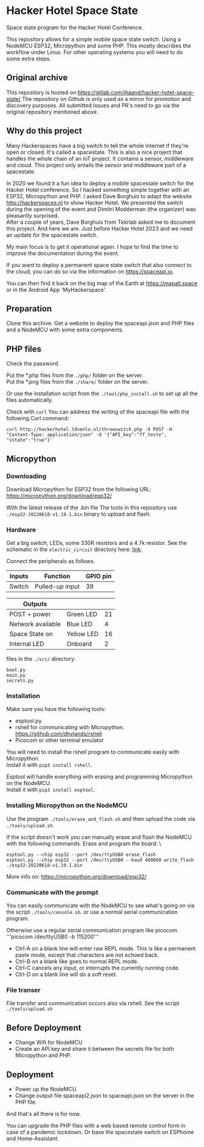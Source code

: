 # Hacker Hotel Space State

Space state program for the Hacker Hotel Conference.

This repository allows for a simple mobile space state switch. Using a NodeMCU
ESP32, Micropython and some PHP. This mostly describes the workflow under
Linux. For other operating systems you will need to do some extra steps.

## Original archive
This repository is hosted on
https://gitlab.com/jhaand/hacker-hotel-space-state/ The repository on Github is
only used as a mirror for promotion and discovery purposes. All submitted
Issues and PR's need to go via the original repository mentioned above. 

## Why do this project
Many Hackerspaces have a big switch to tell the whole internet if they're open
or closed. It's called a spacestate. This is also a nice project that handles
the whole chain of an IoT project. It contains a sensor, middleware and cloud.
This project only entails the sensor and middleware part of a spacestate.

In 2020 we found it a fun idea to deploy a mobile spacestate switch for the
Hacker Hotel conference. So I hacked something simple together with an ESP32,
Micropython and PHP. I asked Dave Borghuis to adapt the website
http://hackerspaces.nl to show Hacker Hotel. We presented the switch during the
opening of the event and Dimitri Modderman (the organizer) was pleasantly
surprised. \
After a couple of years, Dave Borghuis from Tkkrlab asked me to
document this project. And here we are. Just before Hacker Hotel 2023 and we
need an update for the spacestate switch.

My main focus is to get it operational again. I hope to find the time to
improve the documentation during the event.

If you want to deploy a permanent space state switch that also connect to the
cloud, you can do so via the information on https://spaceapi.io. 

You can then find it back on the big map of the Earth at https://mapall.space 
or in the Android App 'MyHackerspace'.

## Preparation

Clone this archive. Get a website to deploy the spaceapi.json and PHP files and
a NodeMCU with some extra components.

## PHP files

Check the password.

Put the *.php files from the `./php/` folder on the server.  \
Put the *.png files from the `./share/` folder on the server. 

Or use the installation script from the `./tool/php_install.sh` to set up all
the files automatically.

Check with `curl`
You can address the writing of the spaceapi file with the following Curl command:
```
curl http://hackerhotel.tdvenlo.nl/throwswitch.php -X POST -H "Content-Type: application/json" -d '{"API_key":"ff_teste", "sstate":"true"}'
```

## Micropython

### Downloading 
Download Micropython for ESP32 from the following URL:
https://micropython.org/download/esp32/

With the latest release of the .bin file
The tools in this repository use `./esp32-20220618-v1.19.1.bin` binary to upload and flash.

### Hardware

Get a big switch, LEDs, some 330R resistors and a 4.7k resistor. 
See the schematic in the `electric_circuit` directory here:
[link](https://gitlab.com/jhaand/hacker-hotel-space-state/-/blob/main/electric_circuit/circuit_diagram.pdf).

Connect the peripherals as follows.

| Inputs             | Function               | GPIO pin |
|--------------------|------------------------|----|
|  Switch            | Pulled-up input        | 39 | 

| Outputs            |                        |    |
|--------------------|------------------------|----|
| POST + power       | Green LED              | 21 |
| Network available  | Blue  LED              | 4  |
| Space State on     | Yellow LED             | 16 |
| Internal LED       | Onboard                | 2  |

files in the `./src/` directory:
```
boot.py  
main.py  
secrets.py  
```

### Installation
Make sure you have the following tools:

 - esptool.py
 - rshell for communicating with Micropython. https://github.com/dhylands/rshell
 - Picocom or other terminal emulator

You will need to install the rshell program to communicate easily with
Micropython.  
Install it with `pip3 install rshell`. 

Esptool will handle everything with erasing and programming Micropython on the 
NodeMCU.   
Install it with `pip3 install esptool`. 

### Installing Micropython on the NodeMCU

Use the program `./tools/erase_and_flash.sh` and then upload the 
code via `./tools/upload.sh`.

If the script doesn't work you can manually erase and flash the NodeMCU 
with the following commands.
Erase and program the board: \
```
esptool.py --chip esp32 --port /dev/ttyUSB0 erase_flash
esptool.py --chip esp32 --port /dev/ttyUSB0 --baud 460800 write_flash ./esp32-20220618-v1.19.1.bin
```
More info on: https://micropython.org/download/esp32/

### Communicate with the prompt

You can easily communicate with the NodeMCU to see what's going on via the script `./tools/console.sh`.
or use a normal serial communication program. 

Otherwise use a regular serial communication program like picocom. \
'''picocom /dev/ttyUSB0 -b 115200'''

 - Ctrl-A on a blank line will enter raw REPL mode. This is like a permanent paste mode, except that characters are not echoed back.
 - Ctrl-B on a blank like goes to normal REPL mode.
 - Ctrl-C cancels any input, or interrupts the currently running code.
 - Ctrl-D on a blank line will do a soft reset.

### File transer
File transfer and communication occurs also via rshell. See the script `./tools/upload.sh`

## Before Deployment

- Change Wifi for NodeMCU
- Create an API key and share it between the secrets file for both Micropython and PHP.

## Deployment 

- Power up the NodeMCU.
- Change output file spaceapi2.json to spaceapi.json on the server in the PHP file.

And that's all there is for now.

You can upgrade the PHP files with a web based remote control form in case of a
pandemic lockdown. Or base the spacestate switch on ESPhome and Home-Assistant.

